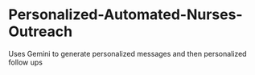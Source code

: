 # Personalized-Automated-Nurses-Outreach
Uses Gemini to generate personalized messages and then personalized follow ups
